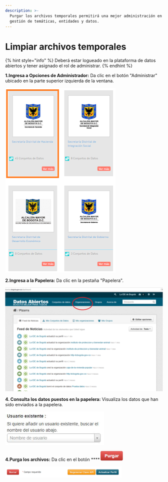 ```yaml
---
description: >-
  Purgar los archivos temporales permitirá una mejor administración en la
  gestión de temáticas, entidades y datos.
---
```


# Limpiar archivos temporales

{% hint style="info" %}
Deberá estar logueado en la plataforma de datos abiertos y tener asignado el rol de administrar.
{% endhint %}

**1.Ingresa a Opciones de Administrador:** Da clic en el botón "Administrar" ubicado en la parte superior izquierda de la ventana.

![](.gitbook/assets/image%20%28185%29.png)

 **2.Ingresa a la Papelera:** Da clic en la pestaña "Papelera".

![](.gitbook/assets/image%20%2859%29.png)

**4. Consulta los datos puestos en la papelera:** Visualiza los datos que han sido enviados a la papelera.

![](.gitbook/assets/image%20%2890%29.png)

**4.Purga los archivos:** Da clic en el botón ****![](.gitbook/assets/purga.PNG)

![](.gitbook/assets/image%20%28204%29.png)

